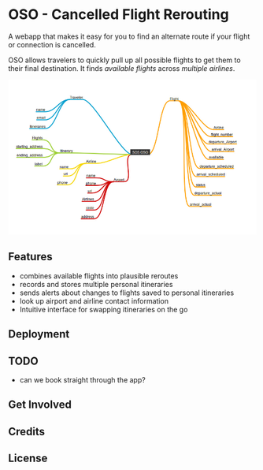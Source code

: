 OSO - Cancelled Flight Rerouting
================================

A webapp that makes it easy for you to find an alternate route if your flight or connection is cancelled.

OSO allows travelers to quickly pull up all possible flights to get them to their final destination. It finds *available flights* across *multiple airlines*.

![Maptini](OSOmaptini.jpg "Maptini")

Features
--------

- combines available flights into plausible reroutes
- records and stores multiple personal itineraries
- sends alerts about changes to flights saved to personal itineraries
- look up airport and airline contact information
- Intuitive interface for swapping itineraries on the go

Deployment
----------

TODO
----

- can we book straight through the app?

Get Involved
------------

Credits
-------

License
-------
